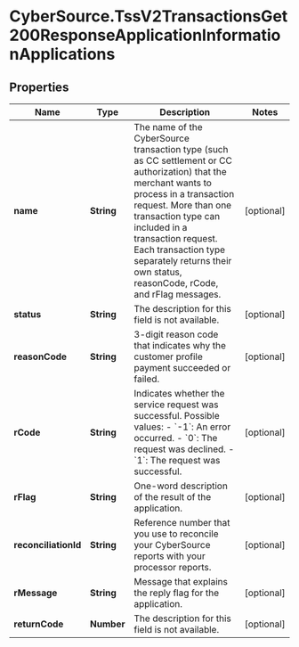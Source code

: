 # CyberSource.TssV2TransactionsGet200ResponseApplicationInformationApplications

## Properties
Name | Type | Description | Notes
------------ | ------------- | ------------- | -------------
**name** | **String** | The name of the CyberSource transaction type (such as CC settlement or CC authorization) that the merchant wants to process in a transaction request. More than one transaction type can included in a transaction request. Each transaction type separately returns their own status, reasonCode, rCode, and rFlag messages.  | [optional] 
**status** | **String** | The description for this field is not available. | [optional] 
**reasonCode** | **String** | 3-digit reason code that indicates why the customer profile payment succeeded or failed. | [optional] 
**rCode** | **String** | Indicates whether the service request was successful. Possible values:  - &#x60;-1&#x60;: An error occurred. - &#x60;0&#x60;: The request was declined. - &#x60;1&#x60;: The request was successful.  | [optional] 
**rFlag** | **String** | One-word description of the result of the application.  | [optional] 
**reconciliationId** | **String** | Reference number that you use to reconcile your CyberSource reports with your processor reports.  | [optional] 
**rMessage** | **String** | Message that explains the reply flag for the application.  | [optional] 
**returnCode** | **Number** | The description for this field is not available. | [optional] 


